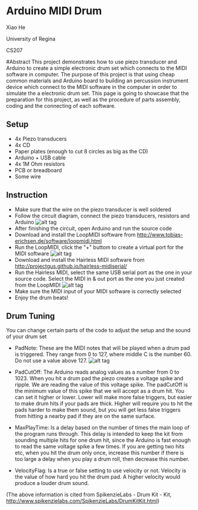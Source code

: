 # Arduino MIDI Drum

Xiao He

University of Regina 

CS207

#Abstract
This project demonstrates how to use piezo transducer and Arduino to create a simple electronic drum set which connects to the MIDI software in computer. The purpose of this project is that using cheap common materials and Arduino board to building an percussion instrument device which connect to the MIDI software in the computer in order to simulate the a electronic drum set. This page is going to showcase that the preparation for this project, as well as the procedure of parts assembly, coding and the connecting of each software.


Setup
- 
- 4x Piezo transducers
- 4x CD
- Paper plates (enough to cut 8 circles as big as the CD)
- Arduino + USB cable
- 4x 1M Ohm resistors
- PCB or breadboard
- Some wire

Instruction
- 
- Make sure that the wire on the piezo transducer is well soldered
- Follow the circuit diagram, connect the piezo transducers, resistors and Arduino
![alt tag](https://cloud.githubusercontent.com/assets/14918833/11733934/5536ea08-9f78-11e5-98a1-604af0025b58.jpg)
- After finishing the circuit, open Arduino and run the source code
- Download and install the LoopMIDI software from http://www.tobias-erichsen.de/software/loopmidi.html
- Run the LoopMIDI, click the "+" buttom to create a virtual port for the MIDI software
![alt tag](https://cloud.githubusercontent.com/assets/14918833/11733993/dad518d8-9f78-11e5-97e8-a9274e54ce17.PNG)
- Download and install the Hairless MIDI software from http://projectgus.github.io/hairless-midiserial/
- Run the Hairless MIDI, select the same USB serial port as the one in your source code. Select the MIDI in & out port as the one you just created from the LoopMIDI
![alt tag](https://cloud.githubusercontent.com/assets/14918833/11734040/3de48dbe-9f79-11e5-8cac-e8a4ba3bb400.png)
- Make sure the MIDI input of your MIDI software is correctly selected
- Enjoy the drum beats!


Drum Tuning 
- 
You can change certain parts of the code to adjust the setup and the sound of your drum set

- PadNote: These are the MIDI notes that will be played when a drum pad is triggered. They range from 0 to 127, where middle C is the number 60. Do not use a value above 127.
![alt tag](https://cloud.githubusercontent.com/assets/14918833/11734172/49d8465a-9f7a-11e5-89e2-f6e5df5b6ae5.PNG)

- PadCutOff: The Arduino reads analog values as a number from 0 to 1023. When you hit a drum pad the piezo creates a voltage spike and ripple. We are reading the value of this voltage spike. The padCutOff is the minimum value of this spike that we will accept as a drum hit. You can set it higher or lower. Lower will make more false triggers, but easier to make drum hits if your pads are thick. Higher will require you to hit the pads harder to make them sound, but you will get less false triggers from hitting a nearby pad if they are on the same surface.

- MaxPlayTime: Is a delay based on the number of times the main loop of the program runs through. This delay is intended to keep the kit from sounding multiple hits for one drum hit, since the Arduino is fast enough to read the same voltage spike a few times. If you are getting two hits etc, when you hit the drum only once, increase this number if there is too large a delay when you play a drum roll, then decrease this number. 

- VelocityFlag: Is a true or false setting to use velocity or not. Velocity is the value of how hard you hit the drum pad. A higher velocity would produce a louder drum sound.

(The above information is cited from SpikenzieLabs - Drum Kit - Kit, http://www.spikenzielabs.com/SpikenzieLabs/DrumKitKit.html)
